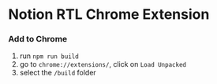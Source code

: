 # Notion RTL Chrome Extension

### Add to Chrome

1. run `npm run build`
2. go to `chrome://extensions/`, click on `Load Unpacked`
3. select the `/build` folder
